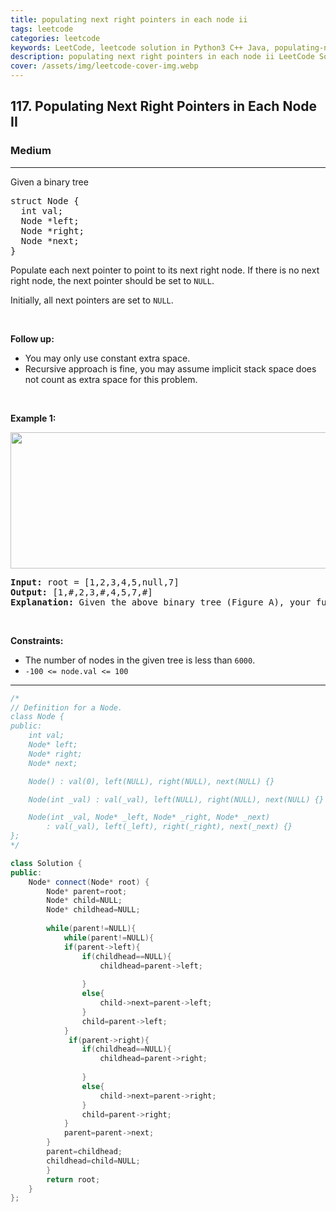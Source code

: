 ```yaml
---
title: populating next right pointers in each node ii
tags: leetcode
categories: leetcode
keywords: LeetCode, leetcode solution in Python3 C++ Java, populating-next-right-pointers-in-each-node-ii solution
description: populating next right pointers in each node ii LeetCode Solution Explained
cover: /assets/img/leetcode-cover-img.webp
---
```



<h2>117. Populating Next Right Pointers in Each Node II</h2><h3>Medium</h3><hr><div><p>Given a binary tree</p>

<pre>struct Node {
  int val;
  Node *left;
  Node *right;
  Node *next;
}
</pre>

<p>Populate each next pointer to point to its next right node. If there is no next right node, the next pointer should be set to <code>NULL</code>.</p>

<p>Initially, all next pointers are set to <code>NULL</code>.</p>

<p>&nbsp;</p>

<p><strong>Follow up:</strong></p>

<ul>
	<li>You may only use constant extra space.</li>
	<li>Recursive approach is fine, you may assume implicit stack space does not count as extra space for this problem.</li>
</ul>

<p>&nbsp;</p>
<p><strong>Example 1:</strong></p>

<p><img alt="" src="https://assets.leetcode.com/uploads/2019/02/15/117_sample.png" style="width: 640px; height: 218px;"></p>

<pre><strong>Input:</strong> root = [1,2,3,4,5,null,7]
<strong>Output:</strong> [1,#,2,3,#,4,5,7,#]
<strong>Explanation: </strong>Given the above binary tree (Figure A), your function should populate each next pointer to point to its next right node, just like in Figure B. The serialized output is in level order as connected by the next pointers, with '#' signifying the end of each level.
</pre>

<p>&nbsp;</p>
<p><strong>Constraints:</strong></p>

<ul>
	<li>The number of nodes in the given tree is less than <code>6000</code>.</li>
	<li><code>-100&nbsp;&lt;= node.val &lt;= 100</code></li>
</ul>
</div>

---




```cpp
/*
// Definition for a Node.
class Node {
public:
    int val;
    Node* left;
    Node* right;
    Node* next;

    Node() : val(0), left(NULL), right(NULL), next(NULL) {}

    Node(int _val) : val(_val), left(NULL), right(NULL), next(NULL) {}

    Node(int _val, Node* _left, Node* _right, Node* _next)
        : val(_val), left(_left), right(_right), next(_next) {}
};
*/

class Solution {
public:
    Node* connect(Node* root) {
        Node* parent=root;
        Node* child=NULL;
        Node* childhead=NULL;
        
        while(parent!=NULL){
            while(parent!=NULL){
            if(parent->left){
                if(childhead==NULL){
                    childhead=parent->left;
                    
                }
                else{
                    child->next=parent->left;
                }
                child=parent->left;
            }
             if(parent->right){
                if(childhead==NULL){
                    childhead=parent->right;
                    
                }
                else{
                    child->next=parent->right;
                }
                child=parent->right;
            }
            parent=parent->next;
        }
        parent=childhead;
        childhead=child=NULL;
        }
        return root;
    }
};
```
